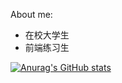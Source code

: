 About me:

- 在校大学生
- 前端练习生

[![Anurag's GitHub stats](https://github-readme-stats.vercel.app/api?username=Cansiny0320&count_private=true&show_icons=true&theme=radical)](https://github.com/anuraghazra/github-readme-stats)
